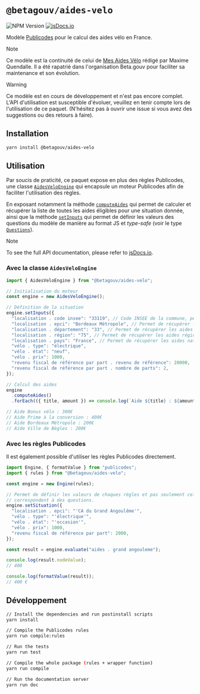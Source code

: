 # `@betagouv/aides-velo`

![NPM Version](https://img.shields.io/npm/v/%40betagouv%2Faides-velo) [![jsDocs.io](https://img.shields.io/badge/jsDocs.io-reference-blue)](https://www.jsdocs.io/package/@betagouv/aides-velo)

Modèle [Publicodes](https://publi.codes) pour le calcul des aides vélo en
France.

> [!NOTE]
> Ce modèle est la continuité de celui de [Mes Aides
> Vélo](https://mesaidesvelo.fr/) rédigé par Maxime Quendalle. Il a été
> rapatrié dans l'organisation Beta.gouv pour faciliter sa maintenance et son
> évolution.

> [!WARNING]
> Ce modèle est en cours de développement et n'est pas encore complet. L'API
> d'utilisation est susceptible d'évoluer, veuillez en tenir compte lors de
> l'utilisation de ce paquet. (N'hésitez pas à ouvrir une issue si vous avez
> des suggestions ou des retours à faire).

## Installation

```sh
yarn install @betagouv/aides-velo
```

## Utilisation

Par soucis de praticité, ce paquet expose en plus des règles Publicodes, une
classe
[`AidesVeloEngine`](https://www.jsdocs.io/package/@betagouv/aides-velo#AidesVeloEngine)
qui encapsule un moteur Publicodes afin de faciliter l'utilisation des règles.

En exposant notamment la méthode
[`computeAides`](https://www.jsdocs.io/package/@betagouv/aides-velo#AidesVeloEngine.computeAides)
qui permet de calculer et récupérer la liste de toutes les aides éligibles
pour une situation donnée, ainsi que la méthode
[`setInputs`](https://www.jsdocs.io/package/@betagouv/aides-velo#AidesVeloEngine.setInputs)
qui permet de définir les valeurs des questions du modèle de manière au format
JS et _type-safe_ (voir le type
[`Questions`](https://www.jsdocs.io/package/@betagouv/aides-velo#Questions)).

> [!NOTE]
> To see the full API documentation, please refer to
> [jsDocs.io](https://www.jsdocs.io/package/@betagouv/aides-velo).

### Avec la classe `AidesVeloEngine`

```typescript
import { AidesVeloEngine } from "@betagouv/aides-velo";

// Initialisation du moteur
const engine = new AidesVeloEngine();

// Définition de la situation
engine.setInputs({
  "localisation . code insee": "33119", // Code INSEE de la commune, permet de récupérer les aides communales
  "localisation . epci": "Bordeaux Métropole", // Permet de récupérer les aides intercommunales
  "localisation . département": "33", // Permet de récupérer les aides départementales
  "localisation . région": "75", // Permet de récupérer les aides régionales
  "localisation . pays": "France", // Permet de récupérer les aides nationales
  "vélo . type": "électrique",
  "vélo . état": "neuf",
  "vélo . prix": 1000,
  "revenu fiscal de référence par part . revenu de référence": 20000,
  "revenu fiscal de référence par part . nombre de parts": 2,
});

// Calcul des aides
engine
  .computeAides()
  .forEach(({ title, amount }) => console.log(`Aide ${title} : ${amount}€`));

// Aide Bonus vélo : 300€
// Aide Prime à la conversion : 400€
// Aide Bordeaux Métropole : 200€
// Aide Ville de Bègles : 200€
```

### Avec les règles Publicodes

Il est également possible d'utiliser les règles Publicodes directement.

```typescript
import Engine, { formatValue } from "publicodes";
import { rules } from "@betagouv/aides-velo";

const engine = new Engine(rules);

// Permet de définir les valeurs de chaques règles et pas seulement celles qui
// correspondent à des questions.
engine.setSituation({
  "localisation . epci": "'CA du Grand Angoulême'",
  "vélo . type": "'électrique'",
  "vélo . état": "'occasion'",
  "vélo . prix": 1000,
  "revenu fiscal de référence par part": 2000,
});

const result = engine.evaluate("aides . grand angouleme");

console.log(result.nodeValue);
// 400

console.log(formatValue(result));
// 400 €
```

## Développement

```sh
// Install the dependencies and run postinstall scripts
yarn install

// Compile the Publicodes rules
yarn run compile:rules

// Run the tests
yarn run test

// Compile the whole package (rules + wrapper function)
yarn run compile

// Run the documentation server
yarn run doc
```

##
